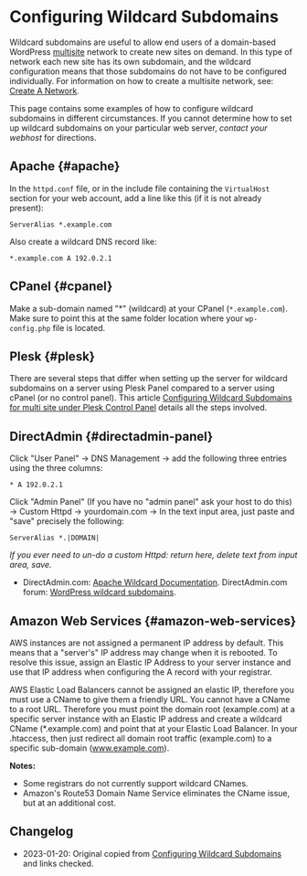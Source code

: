 # Configuring Wildcard Subdomains

Wildcard subdomains are useful to allow end users of a domain-based WordPress [multisite](https://wordpress.org/documentation/article/wordpress-glossary/#multisite) network to create new sites on demand. In this type of network each new site has its own subdomain, and the wildcard configuration means that those subdomains do not have to be configured individually. For information on how to create a multisite network, see: [Create A Network](https://wordpress.org/support/article/create-a-network/).

This page contains some examples of how to configure wildcard subdomains in different circumstances. If you cannot determine how to set up wildcard subdomains on your particular web server, *contact your webhost* for directions.

## Apache {#apache}

In the `httpd.conf` file, or in the include file containing the `VirtualHost` section for your web account, add a line like this (if it is not already present):

```
ServerAlias *.example.com
```

Also create a wildcard DNS record like:

```
*.example.com A 192.0.2.1
```

## CPanel {#cpanel}

Make a sub-domain named "*" (wildcard) at your CPanel (`*.example.com`). Make sure to point this at the same folder location where your `wp-config.php` file is located.

## Plesk {#plesk}

There are several steps that differ when setting up the server for wildcard subdomains on a server using Plesk Panel compared to a server using cPanel (or no control panel). This article [Configuring Wildcard Subdomains for multi site under Plesk Control Panel](https://codex.wordpress.org/Configuring_Wildcard_Subdomains_for_multi_site_under_Plesk_Control_Panel) details all the steps involved.

## DirectAdmin {#directadmin-panel}

Click "User Panel" -> DNS Management -> add the following three entries using the three columns:

```
* A 192.0.2.1
```

Click "Admin Panel" (If you have no "admin panel" ask your host to do this) -> Custom Httpd -> yourdomain.com -> In the text input area, just paste and "save" precisely the following:

```
ServerAlias *.|DOMAIN|
```

_If you ever need to un-do a custom Httpd: return here, delete text from input area, save._

- DirectAdmin.com: [Apache Wildcard Documentation](https://help.directadmin.com/item.php?id=127). DirectAdmin.com forum: [WordPress wildcard subdomains](http://www.directadmin.com/forum/showthread.php?p=195033).

## Amazon Web Services {#amazon-web-services}

AWS instances are not assigned a permanent IP address by default. This means that a "server's" IP address may change when it is rebooted. To resolve this issue, assign an Elastic IP Address to your server instance and use that IP address when configuring the A record with your registrar.

AWS Elastic Load Balancers cannot be assigned an elastic IP, therefore you must use a CName to give them a friendly URL. You cannot have a CName to a root URL. Therefore you must point the domain root (example.com) at a specific server instance with an Elastic IP address and create a wildcard CName (*.example.com) and point that at your Elastic Load Balancer. In your .htaccess, then just redirect all domain root traffic (example.com) to a specific sub-domain (www.example.com).

**Notes:**

- Some registrars do not currently support wildcard CNames.
- Amazon's Route53 Domain Name Service eliminates the CName issue, but at an additional cost.

## Changelog

- 2023-01-20: Original copied from [Configuring Wildcard Subdomains](https://wordpress.org/documentation/article/configuring-wildcard-subdomains/) and links checked.

